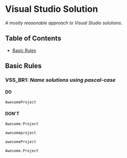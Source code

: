 # Visual Studio Solution

_A mostly reasonable approach to Visual Studio solutions._

## Table of Contents

- [Basic Rules](#basic-rules)

## Basic Rules

### VSS_BR1: _Name solutions using pascal-case_

#### DO

```txt
AwesomeProject
```

#### DON'T

```txt
Awesome-Project
```

```txt
awesomeproject
```

```txt
awesomeProject
```

```txt
Awesome.Project
```

